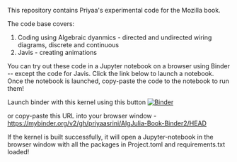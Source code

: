 This repository contains Priyaa's experimental code for the Mozilla book.

The code base covers: 

1. Coding using Algebraic dyanmics - directed and undirected wiring diagrams, discrete and continuous 
2. Javis - creating animations

You can try out these code in a Jupyter notebook on a browser using Binder -- except the code for Javis. Click the link below to launch a notebook. Once the notebook is launched, copy-paste the code to the notebook to run them! 

Launch binder with this kernel using this button [![Binder](https://mybinder.org/badge_logo.svg)](https://mybinder.org/v2/gh/priyaasrini/AlgJulia-Book-Binder2/HEAD)

or copy-paste this URL into your browser window - https://mybinder.org/v2/gh/priyaasrini/AlgJulia-Book-Binder2/HEAD 

If the kernel is built successfully, it will open a Jupyter-notebook in the browser window with all the packages in Project.toml and requirements.txt loaded!
